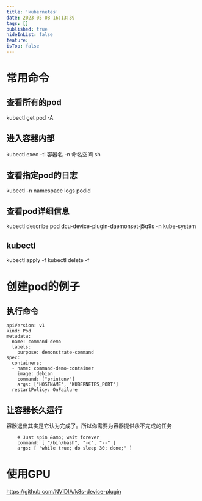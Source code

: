 ```yaml
---
title: 'kubernetes'
date: 2023-05-08 16:13:39
tags: []
published: true
hideInList: false
feature: 
isTop: false
---
```

# 常用命令
## 查看所有的pod

kubectl get pod -A

## 进入容器内部

kubectl exec -ti 容器名 -n 命名空间 sh

## 查看指定pod的日志

kubectl -n namespace logs podid

## 查看pod详细信息
kubectl describe  pod  dcu-device-plugin-daemonset-j5q9s -n kube-system

## kubectl
kubectl apply -f 
kubectl delete -f 

# 创建pod的例子
## 执行命令
```shell
apiVersion: v1
kind: Pod
metadata:
  name: command-demo
  labels:
    purpose: demonstrate-command
spec:
  containers:
  - name: command-demo-container
    image: debian
    command: ["printenv"]
    args: ["HOSTNAME", "KUBERNETES_PORT"]
  restartPolicy: OnFailure
```
## 让容器长久运行
容器退出其实是它认为完成了。所以你需要为容器提供永不完成的任务
```shell
    # Just spin &amp; wait forever
    command: [ "/bin/bash", "-c", "--" ]
    args: [ "while true; do sleep 30; done;" ]
```

# 使用GPU
https://github.com/NVIDIA/k8s-device-plugin

